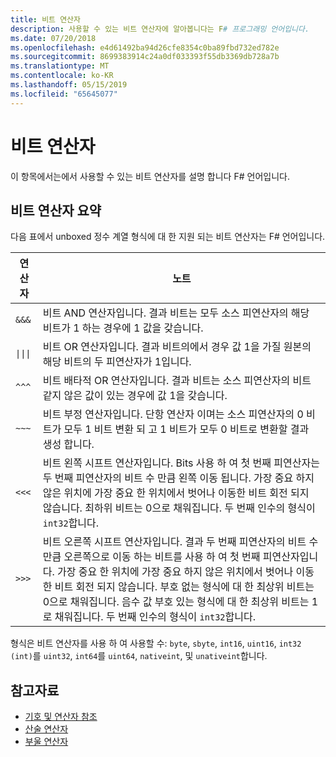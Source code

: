 ```yaml
---
title: 비트 연산자
description: 사용할 수 있는 비트 연산자에 알아봅니다는 F# 프로그래밍 언어입니다.
ms.date: 07/20/2018
ms.openlocfilehash: e4d61492ba94d26cfe8354c0ba89fbd732ed782e
ms.sourcegitcommit: 8699383914c24a0df033393f55db3369db728a7b
ms.translationtype: MT
ms.contentlocale: ko-KR
ms.lasthandoff: 05/15/2019
ms.locfileid: "65645077"
---
```

# <a name="bitwise-operators"></a>비트 연산자

이 항목에서는에서 사용할 수 있는 비트 연산자를 설명 합니다 F# 언어입니다.

## <a name="summary-of-bitwise-operators"></a>비트 연산자 요약

다음 표에서 unboxed 정수 계열 형식에 대 한 지원 되는 비트 연산자는 F# 언어입니다.

|연산자|노트|
|--------|-----|
|`&&&`|비트 AND 연산자입니다. 결과 비트는 모두 소스 피연산자의 해당 비트가 1 하는 경우에 1 값을 갖습니다.|
|<code>&#124;&#124;&#124;</code>|비트 OR 연산자입니다. 결과 비트의에서 경우 값 1을 가질 원본의 해당 비트의 두 피연산자가 1입니다.|
|`^^^`|비트 배타적 OR 연산자입니다. 결과 비트는 소스 피연산자의 비트 같지 않은 값이 있는 경우에 값 1을 갖습니다.|
|`~~~`|비트 부정 연산자입니다. 단항 연산자 이며는 소스 피연산자의 0 비트가 모두 1 비트 변환 되 고 1 비트가 모두 0 비트로 변환할 결과 생성 합니다.|
|`<<<`|비트 왼쪽 시프트 연산자입니다. Bits 사용 하 여 첫 번째 피연산자는 두 번째 피연산자의 비트 수 만큼 왼쪽 이동 됩니다. 가장 중요 하지 않은 위치에 가장 중요 한 위치에서 벗어나 이동한 비트 회전 되지 않습니다. 최하위 비트는 0으로 채워집니다. 두 번째 인수의 형식이 `int32`합니다.|
|`>>>`|비트 오른쪽 시프트 연산자입니다. 결과 두 번째 피연산자의 비트 수 만큼 오른쪽으로 이동 하는 비트를 사용 하 여 첫 번째 피연산자입니다. 가장 중요 한 위치에 가장 중요 하지 않은 위치에서 벗어나 이동한 비트 회전 되지 않습니다. 부호 없는 형식에 대 한 최상위 비트는 0으로 채워집니다. 음수 값 부호 있는 형식에 대 한 최상위 비트는 1로 채워집니다. 두 번째 인수의 형식이 `int32`합니다.|

형식은 비트 연산자를 사용 하 여 사용할 수: `byte`, `sbyte`, `int16`, `uint16`, `int32 (int)`를 `uint32`, `int64`를 `uint64`, `nativeint`, 및 `unativeint`합니다.

## <a name="see-also"></a>참고자료

- [기호 및 연산자 참조](index.md)
- [산술 연산자](arithmetic-operators.md)
- [부울 연산자](boolean-operators.md)
